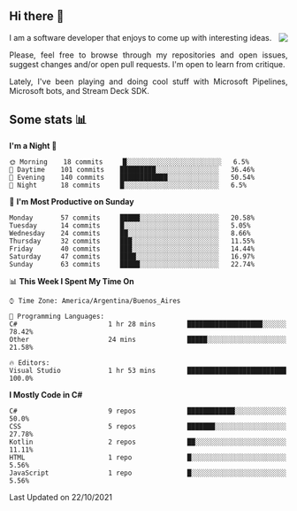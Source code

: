 ## Hi there :slightly_smiling_face:

<img src="https://github-readme-stats.vercel.app/api?username=victorgrycuk&show_icons=true&count_private=true&title_color=F7941E&icon_color=F7941E" align="right">

<p align="justify">
I am a software developer that enjoys to come up with interesting ideas.
<p/>

<p align= "justify">
Please, feel free to browse through my repositories and open issues, suggest changes and/or open pull requests. I'm open to learn from critique.
<p/>

<p align= "justify">
Lately, I've been playing and doing cool stuff with Microsoft Pipelines, Microsoft bots, and Stream Deck SDK.
<p/>

## Some stats :bar_chart:
<!--START_SECTION:waka-->
**I'm a Night 🦉** 

```text
🌞 Morning    18 commits     █░░░░░░░░░░░░░░░░░░░░░░░░   6.5% 
🌆 Daytime    101 commits    █████████░░░░░░░░░░░░░░░░   36.46% 
🌃 Evening    140 commits    ████████████░░░░░░░░░░░░░   50.54% 
🌙 Night      18 commits     █░░░░░░░░░░░░░░░░░░░░░░░░   6.5%

```
📅 **I'm Most Productive on Sunday** 

```text
Monday       57 commits     █████░░░░░░░░░░░░░░░░░░░░   20.58% 
Tuesday      14 commits     █░░░░░░░░░░░░░░░░░░░░░░░░   5.05% 
Wednesday    24 commits     ██░░░░░░░░░░░░░░░░░░░░░░░   8.66% 
Thursday     32 commits     ███░░░░░░░░░░░░░░░░░░░░░░   11.55% 
Friday       40 commits     ███░░░░░░░░░░░░░░░░░░░░░░   14.44% 
Saturday     47 commits     ████░░░░░░░░░░░░░░░░░░░░░   16.97% 
Sunday       63 commits     █████░░░░░░░░░░░░░░░░░░░░   22.74%

```


📊 **This Week I Spent My Time On** 

```text
⌚︎ Time Zone: America/Argentina/Buenos_Aires

💬 Programming Languages: 
C#                       1 hr 28 mins        ███████████████████░░░░░░   78.42% 
Other                    24 mins             █████░░░░░░░░░░░░░░░░░░░░   21.58%

🔥 Editors: 
Visual Studio            1 hr 53 mins        █████████████████████████   100.0%

```

**I Mostly Code in C#** 

```text
C#                       9 repos             ████████████░░░░░░░░░░░░░   50.0% 
CSS                      5 repos             ███████░░░░░░░░░░░░░░░░░░   27.78% 
Kotlin                   2 repos             ██░░░░░░░░░░░░░░░░░░░░░░░   11.11% 
HTML                     1 repo              █░░░░░░░░░░░░░░░░░░░░░░░░   5.56% 
JavaScript               1 repo              █░░░░░░░░░░░░░░░░░░░░░░░░   5.56%

```



 Last Updated on 22/10/2021
<!--END_SECTION:waka-->
